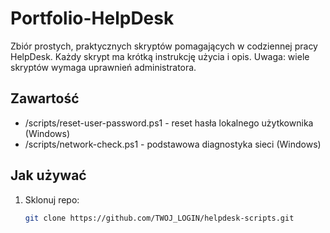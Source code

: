 # Portfolio-HelpDesk

Zbiór prostych, praktycznych skryptów pomagających w codziennej pracy HelpDesk.
Każdy skrypt ma krótką instrukcję użycia i opis. Uwaga: wiele skryptów wymaga uprawnień administratora.

## Zawartość
- /scripts/reset-user-password.ps1 - reset hasła lokalnego użytkownika (Windows)
- /scripts/network-check.ps1 - podstawowa diagnostyka sieci (Windows)

## Jak używać
1. Sklonuj repo:
   ```bash
   git clone https://github.com/TWOJ_LOGIN/helpdesk-scripts.git
